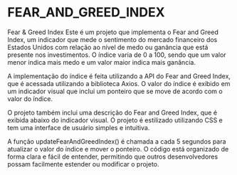 # FEAR_AND_GREED_INDEX
 
 
 
 
 
 
 
 
 
 Fear & Greed Index Este é um projeto que implementa o Fear and Greed Index, um indicador que mede o sentimento do mercado financeiro dos Estados Unidos com relação ao nível de medo ou ganância que está presente nos investimentos. O índice varia de 0 a 100, sendo que um valor menor indica mais medo e um valor maior indica mais ganância.

A implementação do índice é feita utilizando a API do Fear and Greed Index, que é acessada utilizando a biblioteca Axios. O valor do índice é exibido em um indicador visual que inclui um ponteiro que se move de acordo com o valor do índice.

O projeto também inclui uma descrição do Fear and Greed Index, que é exibida abaixo do indicador visual. O projeto é estilizado utilizando CSS e tem uma interface de usuário simples e intuitiva.

A função updateFearAndGreedIndex() é chamada a cada 5 segundos para atualizar o valor do índice e mover o ponteiro. O código está organizado de forma clara e fácil de entender, permitindo que outros desenvolvedores possam facilmente estender ou modificar o projeto.
